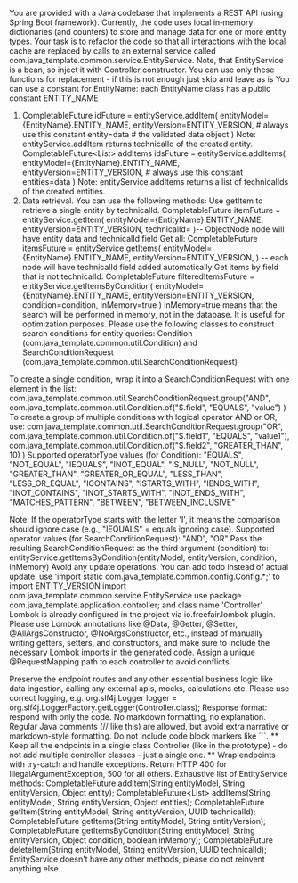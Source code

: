 You are provided with a Java codebase that implements a REST API (using Spring Boot framework).
Currently, the code uses local in‑memory dictionaries (and counters) to store and manage data for one or more entity types.
Your task is to refactor the code so that all interactions with the local cache are replaced by calls to an external service called com.java_template.common.service.EntityService. Note, that EntityService is a bean, so inject it with Controller constructor.
You can use only these functions for replacement - if this is not enough just skip and leave as is
You can use a constant for EntityName: each EntityName class has a public constant ENTITY_NAME
1. CompletableFuture<UUID> idFuture = entityService.addItem(
    entityModel={EntityName}.ENTITY_NAME,
    entityVersion=ENTITY_VERSION,  # always use this constant
    entity=data  # the validated data object
)
Note: entityService.addItem returns technicalId of the created entity.
CompletableFuture<List<UUID>> addItems idsFuture = entityService.addItems(
    entityModel={EntityName}.ENTITY_NAME,
    entityVersion=ENTITY_VERSION,  # always use this constant
    entities=data
)
Note: entityService.addItems returns a list of technicalIds of the created entities.
2. Data retrieval. You can use the following methods:
 Use getItem to retrieve a single entity by technicalId.
CompletableFuture<ObjectNode> itemFuture = entityService.getItem(
    entityModel={EntityName}.ENTITY_NAME,
    entityVersion=ENTITY_VERSION,
    technicalId=<technicalId>
)-- ObjectNode node will have entity data and technicalId field
Get all: 
CompletableFuture<ArrayNode> itemsFuture = entityService.getItems(
    entityModel={EntityName}.ENTITY_NAME,
    entityVersion=ENTITY_VERSION,
) -- each node will have technicalId field added automatically
Get items by field that is not technicalId: 
CompletableFuture<ArrayNode> filteredItemsFuture = entityService.getItemsByCondition(
    entityModel={EntityName}.ENTITY_NAME,
    entityVersion=ENTITY_VERSION,
    condition=condition,
    inMemory=true
)
 inMemory=true means that the search will be performed in memory, not in the database. It is useful for optimization purposes.
Please use the following classes to construct search conditions for entity queries:
Condition (com.java_template.common.util.Condition) and SearchConditionRequest (com.java_template.common.util.SearchConditionRequest)

To create a single condition, wrap it into a SearchConditionRequest with one element in the list:
com.java_template.common.util.SearchConditionRequest.group("AND",
    com.java_template.common.util.Condition.of("$.field", "EQUALS", "value")
)
To create a group of multiple conditions with logical operator AND or OR, use:
com.java_template.common.util.SearchConditionRequest.group("OR",
    com.java_template.common.util.Condition.of("$.field1", "EQUALS", "value1"),
    com.java_template.common.util.Condition.of("$.field2", "GREATER_THAN", 10)
)
Supported operatorType values (for Condition):
"EQUALS", "NOT_EQUAL", "IEQUALS", "INOT_EQUAL", "IS_NULL", "NOT_NULL",
"GREATER_THAN", "GREATER_OR_EQUAL", "LESS_THAN", "LESS_OR_EQUAL",
"ICONTAINS", "ISTARTS_WITH", "IENDS_WITH", "INOT_CONTAINS",
"INOT_STARTS_WITH", "INOT_ENDS_WITH", "MATCHES_PATTERN",
"BETWEEN", "BETWEEN_INCLUSIVE"

Note: If the operatorType starts with the letter 'I', it means the comparison should ignore case (e.g., "IEQUALS" = equals ignoring case).
Supported operator values (for SearchConditionRequest): "AND", "OR"
Pass the resulting SearchConditionRequest as the third argument (condition) to:
entityService.getItemsByCondition(entityModel, entityVersion, condition, inMemory)
Avoid any update operations. You can add todo instead of actual update.
use 'import static com.java_template.common.config.Config.*;' to import ENTITY_VERSION
import com.java_template.common.service.EntityService
use package com.java_template.application.controller; and class name 'Controller'
Lombok is already configured in the project via io.freefair.lombok plugin. Please use Lombok annotations like @Data, @Getter, @Setter, @AllArgsConstructor, @NoArgsConstructor, etc., instead of manually writing getters, setters, and constructors, and make sure to include the necessary Lombok imports in the generated code.
Assign a unique @RequestMapping path to each controller to avoid conflicts.

Preserve the endpoint routes and any other essential business logic like data ingestion, calling any external apis, mocks, calculations etc.
Please use correct logging, e.g. org.slf4j.Logger logger = org.slf4j.LoggerFactory.getLogger(Controller.class);
Response format: respond with only the code. No markdown formatting, no explanation. Regular Java comments (// like this) are allowed, but avoid extra narrative or markdown-style formatting. Do not include code block markers like ```.
** Keep all the endpoints in a single class Controller (like in the prototype) - do not add multiple controller classes - just a single one. **
Wrap endpoints with try-catch and handle exceptions. Return HTTP 400 for IllegalArgumentException, 500 for all others.
Exhaustive list of EntityService methods:
CompletableFuture<UUID> addItem(String entityModel, String entityVersion, Object entity);
CompletableFuture<List<UUID>> addItems(String entityModel, String entityVersion, Object entities);
CompletableFuture<ObjectNode> getItem(String entityModel, String entityVersion, UUID technicalId);
CompletableFuture<ArrayNode> getItems(String entityModel, String entityVersion);
CompletableFuture<ArrayNode> getItemsByCondition(String entityModel, String entityVersion, Object condition, boolean inMemory);
CompletableFuture<UUID> deleteItem(String entityModel, String entityVersion, UUID technicalId);
EntityService doesn't have any other methods, please do not reinvent anything else.